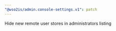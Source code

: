 ```yaml
---
"@wso2is/admin.console-settings.v1": patch
---
```


Hide new remote user stores in administrators listing
